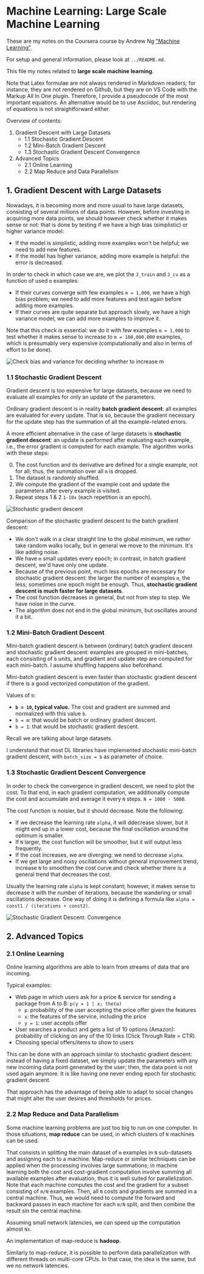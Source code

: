 # Machine Learning: Large Scale Machine Learning

These are my notes on the Coursera course by Andrew Ng ["Machine Learning"](https://www.coursera.org/learn/machine-learning).

For setup and general information, please look at `../README.md`.

This file my notes related to **large scale machine learning**.

Note that Latex formulae are not always rendered in Markdown readers; for instance, they are not rendered on Github, but they are on VS Code with the Markup All In One plugin.
Therefore, I provide a pseudocode of the most important equations.
An alternative would be to use Asciidoc, but rendering of equations is not straightforward either.

Overview of contents:

1. Gradient Descent with Large Datasets
   - 1.1 Stochastic Gradient Descent
   - 1.2 Mini-Batch Gradient Descent
   - 1.3 Stochastic Gradient Descent Convergence
2. Advanced Topics
   - 2.1 Online Learning
   - 2.2 Map Reduce and Data Parallelism

## 1. Gradient Descent with Large Datasets

Nowadays, it is becoming more and more usual to have large datasets, consisting of several millions of data points. However, before investing in acquiring more data points, we should however check whether it makes sense or not: that is done by testing if we have a high bias (simplistic) or higher variance model:

- If the model is simplistic, adding more examples won't be helpful; we need to add new features.
- If the model has higher variance, adding more example is helpful: the error is decreased.

In order to check in which case we are, we plot the `J_train` and `J_cv` as a function of used `m` examples:

- If their curves converge with few examples `m = 1,000`, we have a high bias problem; we need to add more features and test again before adding more examples.
- If their curves are quite separate but approach slowly, we have a high variance model, we can add more examples to improve it.

Note that this check is essential: we do it with few examples `m = 1,000` to test whether it makes sense to increase to `m = 100,000,000` examples, which is presumably very expensive (computationally and also in terms of effort to be done).

![Check bias and variance for deciding whether to increase `m`](./pics/check_bias_variance_for_increasing_m.png)

### 1.1 Stochastic Gradient Descent

Gradient descent is too expensive for large datasets, because we need to evaluate all examples for only an update of the parameters.

Ordinary gradient descent is in reality **batch gradient descent**: all examples are evaluated for every update. That is so, because the gradient necessary for the update step has the summation of all the example-related errors.

A more efficient alternative in the case of large datasets is **stochastic gradient descent**: an update is performed after evaluating each example, i.e., the error gradient is computed for each example. The algorithm works with these steps:

0. The cost function and its derivative are defined for a single example, not for all; thus, the summation over all `m` is dropped.
1. The dataset is randomly shuffled.
2. We compute the gradient of the example cost and update the parameters after every example is visited.
3. Repeat steps 1 & 2 `1-10x` (each repetition is an epoch).

![Stochastic gradient descent](./pics/stochastic_gradient_descent.png)

Comparison of the stochastic gradient descent to the batch gradient descent:

- We don't walk in a clear straight line to the global minimum, we rather take random walks locally, but in general we move to the minimum. It's like adding noise.
- We have `m` small updates every epoch; in contrast, in batch gradient descent, we'd have only one update.
- Because of the previous point, much less epochs are necessary for stochastic gradient descent: the larger the number of examples `m`, the less; sometimes one epoch might be enough. Thus, **stochastic gradient descent is much faster for large datasets**.
- The cost function decreases in general, but not from step to step. We have noise in the curve.
- The algorithm does not end in the global minimum, but oscillates around it a bit.

### 1.2 Mini-Batch Gradient Descent

Mini-batch gradient descent is between (ordinary) batch gradient descent and stochastic gradient descent: examples are grouped in mini-batches, each consisting of `b` units, and gradient and update step are computed for each mini-batch. I assume shuffling happens also beforehand.

Mini-batch gradient descent is even faster than stochastic gradient descent if there is a good vectorized computation of the gradient.

Values of `b`:

- **`b = 10`, typical value.** The cost and gradient are summed and normalized with this value `b`.
- `b = m`: that would be batch or ordinary gradient descent.
- `b = 1`: that would be stochastic gradient descent.

Recall we are talking about large datasets.

I understand that most DL libraries have implemented stochastic mini-batch gradient descent, with `batch_size = b` as parameter of choice.

### 1.3 Stochastic Gradient Descent Convergence

In order to check the convergence in gradient descent, we need to plot the cost. To that end, in each gradient computation, we additionally compute the cost and accumulate and average it every `N` steps. `N = 1000 - 5000`.

The cost function is noisier, but it should decrease. Note the following:

- If we decrease the learning rate `alpha`, it will ddecrease slower, but it might end up in a lower cost, because the final oscillation around the optimum is smaller.
- If `N` larger, the cost function will be smoother, but it will output less frequently.
- If the cost increases, we are diverging: we need to decrease `alpha`.
- If we get large and noisy oscillations without general improvement trend, increase `N` to smoothen the cost curve and check whether there is a general trend that decreases the cost.

Usually the learning rate `alpha` is kept constant; however, it makes sense to decrease it with the number of iterations, because the wandering or small oscillations decrease. One way of doing it is defining a formula like `alpha = const1 / (iterations + const2)`.

![Stochastic Gradient Descent: Convergence](./pics/stochastic_gradient_descent_convergence.png)

## 2. Advanced Topics

### 2.1 Online Learning

Online learning algorithms are able to learn from streams of data that are incoming.

Typical examples:

- Web page in which users ask for a price & service for sending a package from A to B: `p(y = 1 | x; theta)`
  - `p`: probability of the user accepting the price offer given the features
  - `x`: the features of the service, including the price
  - `y = 1`: user accepts offer
- User searches a product and gets a list of 10 options (Amazon): probability of clicking on any of the 10 links (Click Through Rate = CTR).
- Choosing special offers/items to show to users

This can be done with an approach similar to stochastic gradient descent: instead of having a fixed dataset, we simply update the parameters with any new incoming data point generated by the user; then, the data point is not used again anymore. It is like having one never ending epoch for stochastic gradient descent.

That approach has the advantage of being able to adapt to social changes that might alter the user desires and thresholds for prices.

### 2.2 Map Reduce and Data Parallelism

Some machine learning problems are just too big to run on one computer. In those situations, **map reduce** can be used, in which clusters of `N` machines can be used.

That consists in splitting the main dataset of `m` examples in `N` sub-datasets and assigning each to a machine. Map-reduce or similar techniques can be applied when the processing involves large summations; in machine learning both the cost and cost-gradient computation involve summing all available examples after evaluation, thus it is well suited for parallelization. Note that each machine computes the cost and the gradient for a subset consisting of `m/N` examples. Then, all `N` costs and gradients are summed in a central machine. Thus, we would need to compute the forward and backward passes in each machine for each `m/N` split, and then combine the result sin the central machine.

Assuming small network latencies, we can speed up the computation almost `Nx`.

An implementation of map-reduce is **hadoop**.

Similarly to map-reduce, it is possible to perform data parallelization with different threads on multi-core CPUs. In that case, the idea is the same, but we no network latencies.

